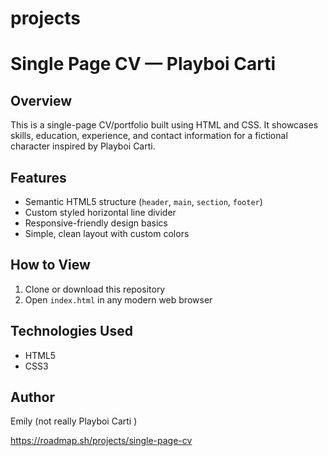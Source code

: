 # projects
# Single Page CV — Playboi Carti

## Overview  
This is a single-page CV/portfolio built using HTML and CSS. It showcases skills, education, experience, and contact information for a fictional character inspired by Playboi Carti.

## Features  
- Semantic HTML5 structure (`header`, `main`, `section`, `footer`)  
- Custom styled horizontal line divider  
- Responsive-friendly design basics  
- Simple, clean layout with custom colors  

## How to View  
1. Clone or download this repository  
2. Open `index.html` in any modern web browser  

## Technologies Used  
- HTML5  
- CSS3  

## Author  
Emily (not really Playboi Carti )  

https://roadmap.sh/projects/single-page-cv
